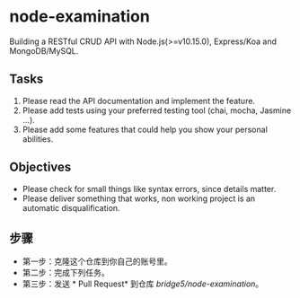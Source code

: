 # node-examination

Building a RESTful CRUD API with Node.js(>=v10.15.0), Express/Koa and MongoDB/MySQL.

## Tasks

1. Please read the API documentation and implement the feature.
2. Please add tests using your preferred testing tool (chai, mocha, Jasmine ...).
3. Please add some features that could help you show your personal abilities.

## Objectives

- Please check for small things like syntax errors, since details matter.
- Please deliver something that works, non working project is an automatic disqualification.

## 步骤

- 第一步：克隆这个仓库到你自己的账号里。
- 第二步：完成下列任务。
- 第三步：发送 * Pull Request*  到仓库 *bridge5/node-examination*。